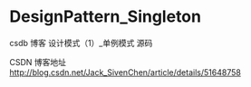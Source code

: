 # DesignPattern_Singleton
csdb 博客 设计模式（1）_单例模式 源码

CSDN 博客地址
http://blog.csdn.net/Jack_SivenChen/article/details/51648758
